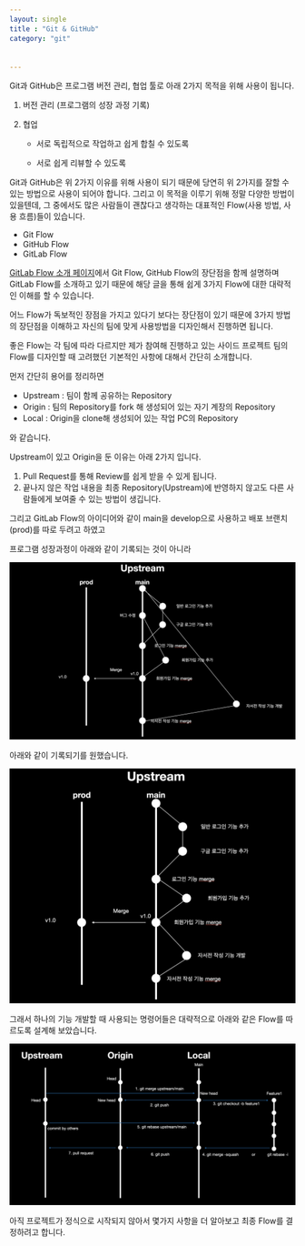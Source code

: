 ```yaml
---
layout: single
title : "Git & GitHub"
category: "git"


---
```


Git과 GitHub은 프로그램 버전 관리, 협업 툴로 아래 2가지 목적을 위해 사용이 됩니다.

1. 버전 관리 (프로그램의 성장 과정 기록)

2. 협업

   - 서로 독립적으로 작업하고 쉽게 합칠 수 있도록

   - 서로 쉽게 리뷰할 수 있도록

Git과 GitHub은 위 2가지 이유를 위해 사용이 되기 때문에 당연히 위 2가지를 잘할 수 있는 방법으로 사용이 되어야 합니다. 그리고 이 목적을 이루기 위해 정말 다양한 방법이 있을텐데, 그 중에서도 많은 사람들이 괜찮다고 생각하는 대표적인 Flow(사용 방법, 사용 흐름)들이 있습니다.

- Git Flow
- GitHub Flow
- GitLab Flow

[GitLab Flow 소개 페이지](https://docs.gitlab.com/ee/topics/gitlab_flow.html)에서 Git Flow, GitHub Flow의 장단점을 함께 설명하며 GitLab Flow를 소개하고 있기 때문에 해당 글을 통해 쉽게 3가지 Flow에 대한 대략적인 이해를 할 수 있습니다.

어느 Flow가 독보적인 장점을 가지고 있다기 보다는 장단점이 있기 때문에 3가지 방법의 장단점을 이해하고 자신의 팀에 맞게 사용방법을 디자인해서 진행하면 됩니다.

좋은 Flow는 각 팀에 따라 다르지만 제가 참여해 진행하고 있는 사이드 프로젝트 팀의 Flow를 디자인할 때 고려했던 기본적인 사항에 대해서 간단히 소개합니다.

먼저 간단히 용어를 정리하면

- Upstream : 팀이 함께 공유하는 Repository
- Origin : 팀의 Repository를 fork 해 생성되어 있는 자기 계장의 Repository
- Local : Origin을 clone해 생성되어 있는 작업 PC의 Repository

와 같습니다.

Upstream이 있고 Origin을 둔 이유는 아래 2가지 입니다.

1. Pull Request를 통해 Review를 쉽게 받을 수 있게 됩니다.
2. 끝나지 않은 작업 내용을 최종 Repository(Upstream)에 반영하지 않고도 다른 사람들에게 보여줄 수 있는 방법이 생깁니다.

그리고 GitLab Flow의 아이디어와 같이 main을 develop으로 사용하고 배포 브랜치(prod)를 따로 두려고 하였고

프로그램 성장과정이 아래와 같이 기록되는 것이 아니라

![image-20210627121844305](/assets/images/image-20210627121844305.png) 

아래와 같이 기록되기를 원했습니다.

![image-20210627121805539](/assets/images/image-20210627121805539.png)



그래서 하나의 기능 개발할 때 사용되는 명령어들은 대략적으로 아래와 같은 Flow를 따르도록 설계해 보았습니다.

![image-20210627122020938](/assets/images/image-20210627122020938.png)



아직 프로젝트가 정식으로 시작되지 않아서 몇가지 사항을 더 알아보고 최종 Flow를 결정하려고 합니다.